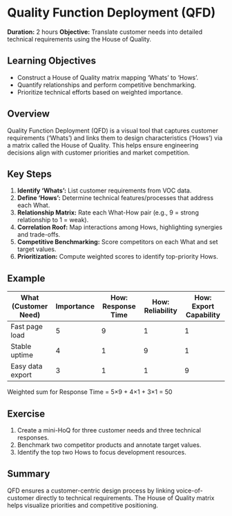 # Quality Function Deployment (QFD)

**Duration:** 2 hours
**Objective:** Translate customer needs into detailed technical requirements using the House of Quality.

## Learning Objectives
- Construct a House of Quality matrix mapping ‘Whats’ to ‘Hows’.  
- Quantify relationships and perform competitive benchmarking.  
- Prioritize technical efforts based on weighted importance.

## Overview
Quality Function Deployment (QFD) is a visual tool that captures customer requirements (‘Whats’) and links them to design characteristics (‘Hows’) via a matrix called the House of Quality. This helps ensure engineering decisions align with customer priorities and market competition.

## Key Steps
1. **Identify ‘Whats’:** List customer requirements from VOC data.  
2. **Define ‘Hows’:** Determine technical features/processes that address each What.  
3. **Relationship Matrix:** Rate each What-How pair (e.g., 9 = strong relationship to 1 = weak).  
4. **Correlation Roof:** Map interactions among Hows, highlighting synergies and trade-offs.  
5. **Competitive Benchmarking:** Score competitors on each What and set target values.  
6. **Prioritization:** Compute weighted scores to identify top-priority Hows.

## Example
| What (Customer Need)     | Importance | How: Response Time | How: Reliability | How: Export Capability |
|--------------------------|------------|--------------------|------------------|------------------------|
| Fast page load          | 5          | 9                  | 1                | 1                      |
| Stable uptime           | 4          | 1                  | 9                | 1                      |
| Easy data export        | 3          | 1                  | 1                | 9                      |

Weighted sum for Response Time = 5×9 + 4×1 + 3×1 = 50

## Exercise
1. Create a mini-HoQ for three customer needs and three technical responses.  
2. Benchmark two competitor products and annotate target values.  
3. Identify the top two Hows to focus development resources.

## Summary
QFD ensures a customer-centric design process by linking voice-of-customer directly to technical requirements. The House of Quality matrix helps visualize priorities and competitive positioning.